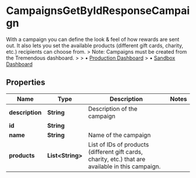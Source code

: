 

# CampaignsGetByIdResponseCampaign

With a campaign you can define the look & feel of how rewards are sent out. It also lets you set the available products (different gift cards, charity, etc.) recipients can choose from.  > Note: Campaigns must be created from the Tremendous dashboard. > > • [Production Dashboard](https://app.tremendous.com) > • [Sandbox Dashboard](https://app.testflight.tremendous.com/) 

## Properties

| Name | Type | Description | Notes |
|------------ | ------------- | ------------- | -------------|
|**description** | **String** | Description of the campaign |  |
|**id** | **String** |  |  |
|**name** | **String** | Name of the campaign |  |
|**products** | **List&lt;String&gt;** | List of IDs of products (different gift cards, charity, etc.) that are available in this campaign.  |  |



